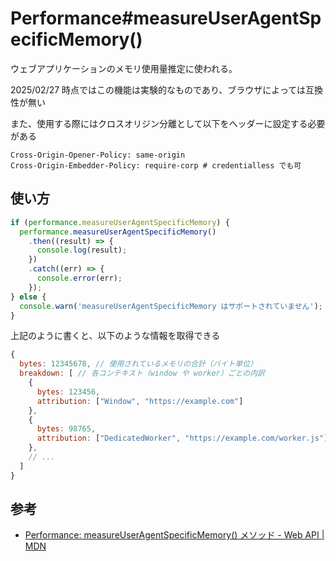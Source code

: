 # Performance#measureUserAgentSpecificMemory()

ウェブアプリケーションのメモリ使用量推定に使われる。

2025/02/27 時点ではこの機能は実験的なものであり、ブラウザによっては互換性が無い

また、使用する際にはクロスオリジン分離として以下をヘッダーに設定する必要がある

```http
Cross-Origin-Opener-Policy: same-origin
Cross-Origin-Embedder-Policy: require-corp # credentialless でも可
```

## 使い方

```javascript
if (performance.measureUserAgentSpecificMemory) {
  performance.measureUserAgentSpecificMemory()
    .then((result) => {
      console.log(result);
    })
    .catch((err) => {
      console.error(err);
    });
} else {
  console.warn('measureUserAgentSpecificMemory はサポートされていません');
}
```

上記のように書くと、以下のような情報を取得できる

```javascript
{
  bytes: 12345678, // 使用されているメモリの合計（バイト単位）
  breakdown: [ // 各コンテキスト（window や worker）ごとの内訳
    {
      bytes: 123456,
      attribution: ["Window", "https://example.com"]
    },
    {
      bytes: 98765,
      attribution: ["DedicatedWorker", "https://example.com/worker.js"]
    },
    // ...
  ]
}
```

## 参考

- [Performance: measureUserAgentSpecificMemory() メソッド - Web API | MDN](https://developer.mozilla.org/ja/docs/Web/API/Performance/measureUserAgentSpecificMemory)

